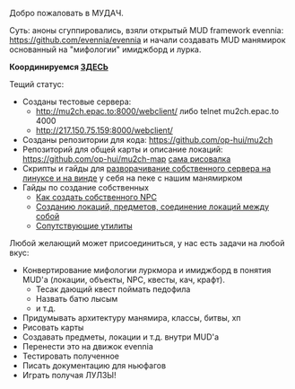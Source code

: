 Добро пожаловать в МУДАЧ.

Суть: аноны сгуппировались, взяли открытый MUD framework evennia: https://github.com/evennia/evennia
и начали создавать MUD манямирок основанный на "мифологии" имиджборд и лурка.

**Координируемся [ЗДЕСЬ](https://titanpad.com/RkdHK6x7Hei)**

Тещий статус:
  * Созданы тестовые сервера:
    * http://mu2ch.epac.to:8000/webclient/ либо telnet mu2ch.epac.to 4000
    * http://217.150.75.159:8000/webclient/
  * Созданы репозитории для кода: https://github.com/op-hui/mu2ch 
  * Репозиторий для общей карты и описание локаций: https://github.com/op-hui/mu2ch-map [сама рисовалка](http://sourceforge.net/projects/mudmap/)
  * Скрипты и гайды для [разворачивание собственного сервера на линуксе и на винде](https://github.com/op-hui/mu2ch-ci) у себя на пеке с нашим манямирком
  * Гайды по создание собственных 
    * [Как создать собственного NPC](https://github.com/op-hui/mu2ch/blob/master/guide/npc.md)
    * [Созданию локаций, предметов, соединение локаций между собой](https://github.com/op-hui/mu2ch/blob/master/guide/builders.md)
    * [Сопутствующие утилиты](https://github.com/op-hui/mu2ch/blob/master/guide/builders.md)


Любой желающий может присоединиться, у нас есть задачи на любой вкус:
  * Конвертирование мифологии луркмора и имиджборд в понятия MUD'a (локации, объекты, NPC, квесты, кач, крафт).
    * Тесак дающий квест поймать педофила
    * Назвать батю лысым
    * и т.д.
  * Придумывать архитектуру манямира, классы, битвы, хп
  * Рисовать карты 
  * Создавать предметы, локации и т.д. внутри MUD'a
  * Перенести это на движок evennia
  * Тестировать полученное
  * Писать документацию для ньюфагов
  * Играть получая ЛУЛЗЫ!


